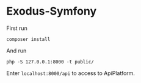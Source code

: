 # Exodus-Symfony

First run

`composer install`

And run

`php -S 127.0.0.1:8000 -t public/`

Enter `localhost:8000/api` to access to ApiPlatform.
